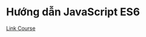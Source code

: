 # Hướng dẫn JavaScript ES6

[Link Course](https://www.youtube.com/playlist?list=PLKzNGvIJtUDbsctcSCIfd94jlHr9RpgKa)

